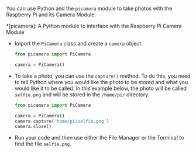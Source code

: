 You can use Python and the `picamera` module to take photos with the Raspberry Pi and its Camera Module.

*[picamera]: A Python module to interface with the Raspberry Pi Camera Module


- Import the `PiCamera` class and create a `camera` object.

	```python
	from picamera import PiCamera

	camera = PiCamera()
	```

- To take a photo, you can use the `capture()` method. To do this, you need to tell Python where you would like the photo to be stored and what you would like it to be called. In this example below, the photo will be called `selfie.png` and will be stored in the `/home/pi/` directory.

	```python
	from picamera import PiCamera

	camera = PiCamera()
	camera.capture('home/pi/selfie.png')
    camera.close()
	```

- Run your code and then use either the File Manager or the Terminal to find the file `selfie.png`.
